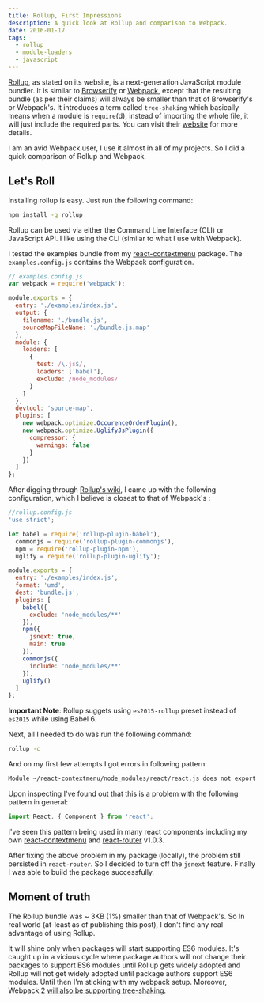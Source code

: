 ```yaml
---
title: Rollup, First Impressions
description: A quick look at Rollup and comparison to Webpack.
date: 2016-01-17
tags:
  - rollup
  - module-loaders
  - javascript
---
```


[Rollup](http://rollupjs.org/), as stated on its website, is a next-generation JavaScript module bundler. It is similar to [Browserify](http://browserify.org/) or [Webpack](https://webpack.github.io/), except that the resulting bundle (as per their claims) will always be smaller than that of Browserify's or Webpack's. It introduces a term called `tree-shaking` which basically means when a module is `require`(d), instead of importing the whole file, it will just include the required parts. You can visit their [website](http://rollupjs.org/) for more details.

I am an avid Webpack user, I use it almost in all of my projects. So I did a quick comparison of Rollup and Webpack.

## Let's Roll

Installing rollup is easy. Just run the following command:

```sh
npm install -g rollup
```

Rollup can be used via either the Command Line Interface (CLI) or JavaScript API. I like using the CLI (similar to what I use with Webpack).

I tested the examples bundle from my [react-contextmenu](https://github.com/vkbansal/react-contextmenu) package. The `examples.config.js` contains the Webpack configuration.

```javascript
// examples.config.js
var webpack = require('webpack');

module.exports = {
  entry: './examples/index.js',
  output: {
    filename: './bundle.js',
    sourceMapFileName: './bundle.js.map'
  },
  module: {
    loaders: [
      {
        test: /\.js$/,
        loaders: ['babel'],
        exclude: /node_modules/
      }
    ]
  },
  devtool: 'source-map',
  plugins: [
    new webpack.optimize.OccurenceOrderPlugin(),
    new webpack.optimize.UglifyJsPlugin({
      compressor: {
        warnings: false
      }
    })
  ]
};
```

After digging through [Rollup's wiki](https://github.com/rollup/rollup/wiki), I came up with the following configuration, which I believe is closest to that of Webpack's :

```javascript
//rollup.config.js
'use strict';

let babel = require('rollup-plugin-babel'),
  commonjs = require('rollup-plugin-commonjs'),
  npm = require('rollup-plugin-npm'),
  uglify = require('rollup-plugin-uglify');

module.exports = {
  entry: './examples/index.js',
  format: 'umd',
  dest: 'bundle.js',
  plugins: [
    babel({
      exclude: 'node_modules/**'
    }),
    npm({
      jsnext: true,
      main: true
    }),
    commonjs({
      include: 'node_modules/**'
    }),
    uglify()
  ]
};
```

**Important Note**: Rollup suggets using `es2015-rollup` preset instead of `es2015` while using Babel 6.

Next, all I needed to do was run the following command:

```sh
rollup -c
```

And on my first few attempts I got errors in following pattern:

```bash
Module ~/react-contextmenu/node_modules/react/react.js does not export Component (imported by ~/react-contextmenu/path/to/somefile.js)
```

Upon inspecting I've found out that this is a problem with the following pattern in general:

```javascript
import React, { Component } from 'react';
```

I've seen this pattern being used in many react components including my own [react-contextmenu](https://github.com/vkbansal/react-contextmenu) and [react-router](https://github.com/rackt/react-router) v1.0.3.

After fixing the above problem in my package (locally), the problem still persisted in `react-router`. So I decided to turn off the `jsnext` feature. Finally I was able to build the package successfully.

## Moment of truth

The Rollup bundle was ~ 3KB (1%) smaller than that of Webpack's. So In real world (at-least as of publishing this post), I don't find any real advantage of using Rollup.

It will shine only when packages will start supporting ES6 modules. It's caught up in a vicious cycle where package authors will not change their packages to support ES6 modules until Rollup gets widely adopted and Rollup will not get widely adopted until package authors support ES6 modules. Until then I'm sticking with my webpack setup. Moreover, Webpack 2 [will also be supporting tree-shaking](http://www.2ality.com/2015/12/webpack-tree-shaking.html).
